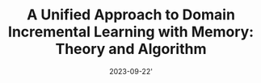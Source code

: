 ---
title: "A Unified Approach to Domain Incremental Learning with Memory: Theory and Algorithm"
collection: publications
permalink: /publication/2023-udil
excerpt: 'This paper is about the number 3. The number 4 is left for future work.'
date: 2023-09-22'
venue: 'NeurIPS 2023'
paperurl: 'https://arxiv.org/pdf/2310.12244.pdf'
citation: 'Shi, Haizhou, and Hao Wang. &quot;A Unified Approach to Domain Incremental Learning with Memory: Theory and Algorithm.&quot; <i>arXiv preprint arXiv:2310.12244</i> (2023).'
---